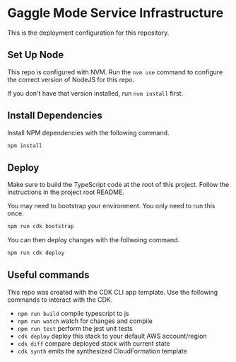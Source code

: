 # Gaggle Mode Service Infrastructure

This is the deployment configuration for this repository.

## Set Up Node

This repo is configured with NVM. Run the `nvm use` command to configure the correct version of NodeJS for this repo.

If you don't have that version installed, run `nvm install` first.

## Install Dependencies

Install NPM dependencies with the following command.

```bash
npm install
```

## Deploy

Make sure to build the TypeScript code at the root of this project. Follow the instructions in the project root README.

You may need to bootstrap your environment. You only need to run this once.

```bash
npm run cdk bootstrap
```

You can then deploy changes with the follwoing command.

```bash
npm run cdk deploy
```

## Useful commands

This repo was created with the CDK CLI app template. Use the following commands to interact with the CDK.

- `npm run build` compile typescript to js
- `npm run watch` watch for changes and compile
- `npm run test` perform the jest unit tests
- `cdk deploy` deploy this stack to your default AWS account/region
- `cdk diff` compare deployed stack with current state
- `cdk synth` emits the synthesized CloudFormation template
